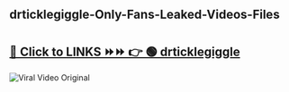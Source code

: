 
 ## drticklegiggle-Only-Fans-Leaked-Videos-Files

# <h2><a href="https://mediaupload.pro?drticklegiggle">🔗 Click to LINKS ⏩⏩ 👉 🟢 drticklegiggle </a></h2>

<a href="https://mediaupload.pro?drticklegiggle" rel="nofollow" data-target="animated-image.originalLink"><img src="https://i.ibb.co.com/xMMVF88/686577567.gif" alt="Viral Video Original" style="max-width: 100%; display: inline-block;" data-target="animated-image.originalImage"></a>